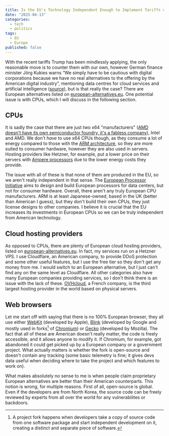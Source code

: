 ```yaml
---
title: Is the EU's Technology Independent Enough to Implement Tariffs on American Tech?
date: "2025-04-13"
categories:
  - tech
  - politics
tags:
  - EU
  - Europe
published: false
---
```


With the recent tariffs Trump has been mindlessly applying, the only reasonable move is to counter them with our own, however German finance minister Jörg Kukies warns “We simply have to be cautious with digital corporations because we have no real alternatives to the offering by the American digital industry”, mentioning data centres for cloud services and artificial intelligence ([source](https://www.ft.com/content/a0c081a7-b230-429a-8a3c-92bcfd32ff2d)), but is that really the case? There are European alternatives listed on [european-alternatives.eu](https://european-alternatives.eu/). One potential issue is with CPUs, which I will discuss in the following section.

## CPUs

It is sadly the case that there are just two x64 "manufacturers" ([AMD doesn't have its own semiconductor foundry, it's a fabless company](https://en.wikipedia.org/wiki/Fabless_manufacturing)), Intel and AMD. We don't *have* to use x64 CPUs though, as they consume a lot of energy compared to those with the [ARM architecture](https://en.wikipedia.org/wiki/ARM_architecture_family), so they are more suited to consumer hardware, however they are also used in servers. Hosting providers like Hetzner, for example, put a lower price on their servers with [Ampere processors](https://en.wikipedia.org/wiki/Ampere_Computing) due to the lower energy costs they provide.

The issue with all of these is that none of them are produced in the EU, so we aren't really independent in that sense. The [European Processor Initiative](https://en.wikipedia.org/wiki/European_Processor_Initiative) aims to design and build European processors for data centers, but not for consumer hardware. Overall, there aren't any truly European CPU manufacturers. ARM is at least Japanese-owned, based in the UK (better than American I guess), but they don't build their own CPUs, they just license designs to other companies. I believe it is crucial that the EU increases its investments in European CPUs so we can be truly independent from American technology.

## Cloud hosting providers

As opposed to CPUs, there are plenty of European cloud hosting providers, listed on [european-alternatives.eu](https://european-alternatives.eu/). In fact, my services run on a Hetzner VPS. I use Cloudflare, an American company, to provide DDoS protection and some other useful features, but I use the free tier so they don't get any money from me. I would switch to an European alternative, but I just can't find any on the same level as Cloudflare. All other categories also have many European companies providing services, so I don't think there is an issue with the lack of these. [OVHcloud](https://en.wikipedia.org/wiki/OVHcloud), a French company, is the third largest hosting provider in the world based on physical servers.

## Web browsers

Let me start off with saying that there is no 100% European browser, they all use either [WebKit](https://en.wikipedia.org/wiki/WebKit) (developed by Apple), [Blink](https://en.wikipedia.org/wiki/Blink_(browser_engine)) (developed by Google and mostly used in forks[^fork] of [Chromium](https://en.wikipedia.org/wiki/Chromium_(web_browser))) or [Gecko](https://en.wikipedia.org/wiki/Gecko_(software)) (developed by Mozilla). The fact that all of these are American doesn't really matter, the code is freely accessible, and it allows anyone to modify it. If Chromium, for example, got abandoned it could get picked up by a European company or a government project. What actually matters is whether the fork is open-source and doesn't contain any tracking (some basic telemetry is fine; it gives devs data useful when deciding where to take the project and which features to work on).

What makes absolutely no sense to me is when people claim proprietary European alternatives are better than their American counterparts. This notion is wrong, for multiple reasons. First of all, open-source is global. Even if the developers are from North Korea, the source code can be freely reviewed by experts from all over the world for any vulnerabilites or backdoors.

[^fork]: A project fork happens when developers take a copy of source code from one software package and start independent development on it, creating a distinct and separate piece of software.
